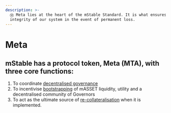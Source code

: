 ```yaml
---
description: >-
  Ⓜ Meta lies at the heart of the mStable Standard. It is what ensures the
  integrity of our system in the event of permanent loss.
---
```


# Meta

## **mStable has a protocol token, Meta \(MTA\), with three core functions:**

1. To coordinate [decentralised governance](governance.md)
2. To incentivise [bootstrapping](../../meta-rewards-1/introduction/) of mASSET liquidity, utility and a decentralised community of Governors
3. To act as the ultimate source of [re-collateralisation](recollateralisation.md) when it is implemented.



